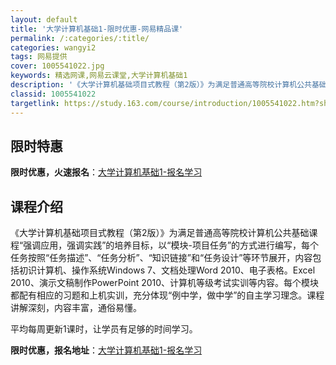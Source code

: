 ```yaml
---
layout: default
title: '大学计算机基础1-限时优惠-网易精品课'
permalink: /:categories/:title/
categories: wangyi2
tags: 网易提供
cover: 1005541022.jpg
keywords: 精选网课,网易云课堂,大学计算机基础1
description: '《大学计算机基础项目式教程（第2版）》为满足普通高等院校计算机公共基础课程“强调应用，强调实践”的培养目标，以“模块-项'
classid: 1005541022
targetlink: https://study.163.com/course/introduction/1005541022.htm?share=1&shareId=1025206652&utm_campaign=share&utm_medium=iphoneShare&utm_source=&utm_u=1025206652
---
```


## 限时特惠

**限时优惠，火速报名**：[大学计算机基础1-报名学习](https://study.163.com/course/introduction/1005541022.htm?share=1&shareId=1025206652&utm_campaign=share&utm_medium=iphoneShare&utm_source=&utm_u=1025206652)

## 课程介绍

《大学计算机基础项目式教程（第2版）》为满足普通高等院校计算机公共基础课程“强调应用，强调实践”的培养目标，以“模块-项目任务”的方式进行编写，每个任务按照“任务描述”、“任务分析”、“知识链接”和“任务设计”等环节展开，内容包括初识计算机、操作系统Windows 7、文档处理Word 2010、电子表格。Excel 2010、演示文稿制作PowerPoint 2010、计算机等级考试实训等内容。每个模块都配有相应的习题和上机实训，充分体现“例中学，做中学”的自主学习理念。课程讲解深刻，内容丰富，通俗易懂。

平均每周更新1课时，让学员有足够的时间学习。

**限时优惠，报名地址**：[大学计算机基础1-报名学习](https://study.163.com/course/introduction/1005541022.htm?share=1&shareId=1025206652&utm_campaign=share&utm_medium=iphoneShare&utm_source=&utm_u=1025206652)

